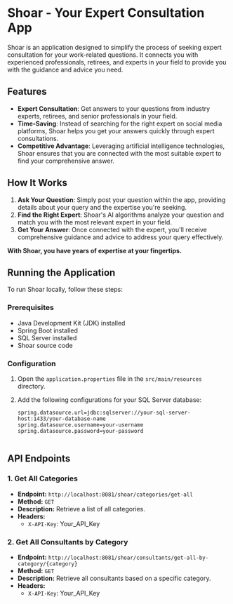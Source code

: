 # Shoar - Your Expert Consultation App

Shoar is an application designed to simplify the process of seeking expert consultation for your work-related questions. It connects you with experienced professionals, retirees, and experts in your field to provide you with the guidance and advice you need.

## Features

- **Expert Consultation**: Get answers to your questions from industry experts, retirees, and senior professionals in your field.
- **Time-Saving**: Instead of searching for the right expert on social media platforms, Shoar helps you get your answers quickly through expert consultations.
- **Competitive Advantage**: Leveraging artificial intelligence technologies, Shoar ensures that you are connected with the most suitable expert to find your comprehensive answer.

## How It Works

1. **Ask Your Question**: Simply post your question within the app, providing details about your query and the expertise you're seeking.
2. **Find the Right Expert**: Shoar's AI algorithms analyze your question and match you with the most relevant expert in your field.
3. **Get Your Answer**: Once connected with the expert, you'll receive comprehensive guidance and advice to address your query effectively.

**With Shoar, you have years of expertise at your fingertips.**

## Running the Application

To run Shoar locally, follow these steps:

### Prerequisites

- Java Development Kit (JDK) installed
- Spring Boot installed
- SQL Server installed
- Shoar source code

### Configuration

1. Open the `application.properties` file in the `src/main/resources` directory.

2. Add the following configurations for your SQL Server database:

   ```properties
   spring.datasource.url=jdbc:sqlserver://your-sql-server-host:1433/your-database-name
   spring.datasource.username=your-username
   spring.datasource.password=your-password

   
## API Endpoints

### 1. Get All Categories

- **Endpoint:** `http://localhost:8081/shoar/categories/get-all`
- **Method:** `GET`
- **Description:** Retrieve a list of all categories.
- **Headers:**
  - `X-API-Key`: Your_API_Key

### 2. Get All Consultants by Category

- **Endpoint:** `http://localhost:8081/shoar/consultants/get-all-by-category/{category}`
- **Method:** `GET`
- **Description:** Retrieve all consultants based on a specific category.
- **Headers:**
  - `X-API-Key`: Your_API_Key


